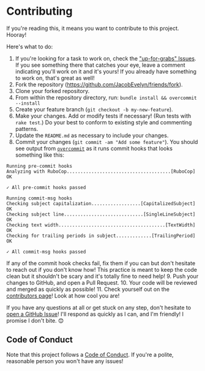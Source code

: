 # Contributing

If you're reading this, it means you want to contribute to this project. Hooray!

Here's what to do:

1. If you're looking for a task to work on, check the
["up-for-grabs" Issues](https://github.com/JacobEvelyn/friends/labels/upforgrabs). If you see something there that catches your
eye, leave a comment indicating you'll work on it and
it's yours! If you already have something to work on,
that's great as well!
2. Fork the repository (https://github.com/JacobEvelyn/friends/fork).
3. Clone your forked repository.
4. From within the repository directory, run:
`bundle install && overcommit --install`
5. Create your feature branch
(`git checkout -b my-new-feature`).
6. Make your changes. Add or modify tests if necessary!
(Run tests with `rake test`.) Do your best to conform to
existing style and commenting patterns.
7. Update the `README.md` as necessary to include your changes.
8. Commit your changes
(`git commit -am "Add some feature"`). You should see
output from
[`overcommit`](https://github.com/brigade/overcommit) as
it runs commit hooks that looks something like this:

  ```
  Running pre-commit hooks
  Analyzing with RuboCop......................................[RuboCop] OK

  ✓ All pre-commit hooks passed

  Running commit-msg hooks
  Checking subject capitalization..................[CapitalizedSubject] OK
  Checking subject line.............................[SingleLineSubject] OK
  Checking text width.......................................[TextWidth] OK
  Checking for trailing periods in subject.............[TrailingPeriod] OK

  ✓ All commit-msg hooks passed
  ```

  If any of the commit hook checks fail, fix them if you
  can but don't hesitate to reach out if you don't know
  how! This practice is meant to keep the code clean but
  it shouldn't be scary and it's totally fine to need
  help!
9. Push your changes to GitHub, and open a Pull Request.
10. Your code will be reviewed and merged as quickly as
possible!
11. Check yourself out on the [contributors page](https://github.com/JacobEvelyn/friends/graphs/contributors)! Look at how cool you are!

If you have any questions at all or get stuck on any step,
don't hesitate to
[open a GitHub Issue](https://github.com/JacobEvelyn/friends/issues/new)!
I'll respond as quickly as I can, and I'm friendly! I
promise I don't bite. 😊

## Code of Conduct

Note that this project follows a [Code of Conduct](https://github.com/JacobEvelyn/friends/blob/master/CODE_OF_CONDUCT.md).
If you're a polite, reasonable person you won't have any issues!
